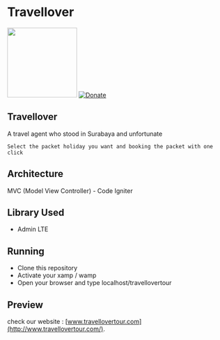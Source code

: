 # Travellover
<img src="https://mir-cdn.behance.net/v1/rendition/project_modules/1400/db59a053105913.5927f806e1f03.png" width="160">
<a href="#" rel="nofollow"><img src="https://camo.githubusercontent.com/aa6cd44c832344c7b6e5edfc8524c46d4bec971b/68747470733a2f2f696d672e736869656c64732e696f2f62616467652f446f6e6174652d50617950616c2d677265656e2e7376673f6d61784167653d363030" alt="Donate" data-canonical-src="https://img.shields.io/badge/Donate-PayPal-green.svg?maxAge=600" style="max-width:100%;"></a>

## Travellover 
A travel agent who stood in Surabaya and unfortunate
```
Select the packet holiday you want and booking the packet with one click
```
## Architecture
MVC (Model View Controller) - Code Igniter

## Library Used
- Admin LTE

## Running
- Clone this repository
- Activate your xamp / wamp
- Open your browser and type localhost/travellovertour

## Preview
check our website : [www.travellovertour.com](http://www.travellovertour.com/).
